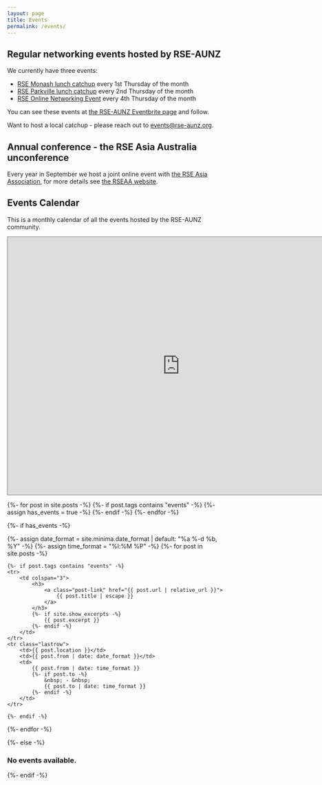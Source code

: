 ```yaml
---
layout: page
title: Events
permalink: /events/
---
```


## Regular networking events hosted by RSE-AUNZ
 
We currently have three events:
- [RSE Monash lunch catchup](https://www.eventbrite.co.nz/e/rse-monash-lunch-catchup-tickets-651261549827) every 1st Thursday of the month
- [RSE Parkville lunch catchup](https://www.eventbrite.co.nz/e/rse-parkville-lunch-catchup-tickets-628136371797) every 2nd Thursday of the month
- [RSE Online Networking Event](https://www.eventbrite.co.nz/e/rse-aunz-online-networking-meeting-tickets-628129090017) every 4th Thursday of the month

You can see these events at [the RSE-AUNZ Eventbrite page](https://www.eventbrite.co.nz/o/the-rse-association-of-australia-and-new-zealand-65201929823) and follow.

Want to host a local catchup - please reach out to events@rse-aunz.org.

## Annual conference - the RSE Asia Australia unconference

Every year in September we host a joint online event with [the RSE Asia Association](https://rse-asia.github.io/RSE_Asia/), for more details see [the RSEAA website](https://rseaa.github.io/).

## Events Calendar

This is a monthly calendar of all the events hosted by the RSE-AUNZ community.

<iframe src="https://calendar.google.com/calendar/embed?height=600&wkst=1&ctz=Australia%2FMelbourne&bgcolor=%23ffffff&src=MWRlZjYzM2E5MTZhZmM3NzliNjdhYjBkNjQ1MmM4NTVhMGU0NGJkMTEyN2VlYmNkNjEyM2U5YzY1MGFiYzkxY0Bncm91cC5jYWxlbmRhci5nb29nbGUuY29t&color=%23E4C441" style="border:solid 1px #777" width="800" height="600" frameborder="0" scrolling="no"></iframe>

{%- for post in site.posts -%}
    {%- if post.tags contains "events" -%}
    	  {%- assign has_events = true -%}
	{%- endif -%}
  {%- endfor -%}

  {%- if has_events -%}
  <table class="w3-table">
    <!--
  	<tr class="w3-headrow">
 		<th><h3>Date</h3></th>
  		<th><h3>Location</h3></th>
  		<th><h3>From</h3></th>
  		<th><h3>To</h3></th>
  	<tr>
  	-->
  	
  {%- assign date_format = site.minima.date_format | default: "%a %-d %b, %Y" -%} 
  {%- assign time_format = "%l:%M %P" -%} 
  {%- for post in site.posts -%}
  
    {%- if post.tags contains "events" -%}
    <tr>
    	<td colspan="3">
			<h3>
				<a class="post-link" href="{{ post.url | relative_url }}">
					{{ post.title | escape }} 
				</a>
			</h3>
			{%- if site.show_excerpts -%}
				{{ post.excerpt }}
			{%- endif -%}
		</td>
    </tr>
    <tr class="lastrow">
		<td>{{ post.location }}</td>
		<td>{{ post.from | date: date_format }}</td>
		<td>
			{{ post.from | date: time_format }}
			{%- if post.to -%}
				&nbsp; - &nbsp;
				{{ post.to | date: time_format }}
			{%- endif -%}
		</td>
	</tr>	

	{%- endif -%}
  {%- endfor -%}
  
{%- else -%}
  	<h3>No events available.</h3>
{%- endif -%}
